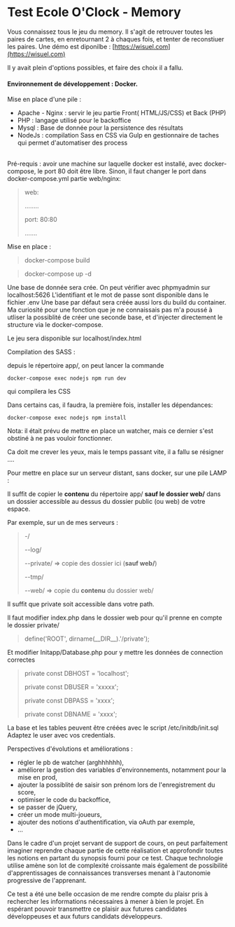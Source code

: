 # Test Ecole O'Clock - Memory

Vous connaissez tous le jeu du memory.
Il s'agit de retrouver toutes les paires de cartes, en enretournant 2 à chaques fois, et tenter de reconstiuer les paires.
Une démo est diponilbe : [https://wisuel.com](https://wisuel.com)

Il y avait plein d'options possibles, et faire des choix il a fallu.
<br>

#### Environnement de développement : Docker.

Mise en place d'une pile :

* Apache - Nginx : servir le jeu partie Front( HTML/JS/CSS) et Back (PHP)
* PHP : langage utilisé pour le backoffice
* Mysql : Base de donnée pour la persistence des résultats
* NodeJs : compilation Sass en CSS via Gulp en gestionnaire de taches qui permet d'automatiser des process

<br>
Pré-requis : avoir une machine sur laquelle docker est installé, avec docker-compose, le port 80 doit être libre. Sinon, il faut changer le port dans docker-compose.yml partie web/nginx:

> web:
>
> ........
>
> port: 80:80
>
> .......

Mise en place :

> docker-compose build

> docker-compose up -d

Une base de donnée sera crée. On peut vérifier avec phpmyadmin sur localhost:5626
L'identifiant et le mot de passe sont disponible dans le fichier .env
Une base par défaut sera créée aussi lors du build du container.
Ma curiosité pour une fonction que je ne connaissais pas m'a poussé à utliser la possiblité de créer une seconde base, et d'injecter directement le structure via le docker-compose.

Le jeu sera disponible sur localhost/index.html

Compilation des SASS :

depuis le répertoire app/, on peut lancer la commande

`docker-compose exec nodejs npm run dev`

qui compilera les CSS

Dans certains cas, il faudra, la première fois, installer les dépendances:

`docker-compose exec nodejs npm install`

Nota: il était prévu de mettre en place un watcher, mais ce dernier s'est obstiné à ne pas vouloir fonctionner.

Ca doit me crever les yeux, mais le temps passant vite, il a fallu se résigner ....

Pour mettre en place sur un serveur distant, sans docker, sur une pile LAMP :

Il suffit de copier le **contenu** du répertoire app/ **sauf le dossier web/** dans un dossier accessible au dessus du dossier public (ou web) de votre espace.

Par exemple, sur un de mes serveurs :
<br>

> -/
>
> --log/
>
> --private/ => copie des dossier ici (**sauf web/**)
>
> --tmp/
>
> --web/ => copie du **contenu** du dossier web/
>

Il suffit que private soit accessible dans votre path.

Il faut modifier index.php dans le dossier web pour qu'il prenne en compte le dossier private/

> define('ROOT', dirname(\_\_DIR\_\_).'/private');

Et modifier Initapp/Database.php pour y mettre les données de connection correctes

> private const DBHOST = 'localhost';
>
> private const DBUSER = 'xxxxx';
>
> private const DBPASS = 'xxxx';
>
> private const DBNAME = 'xxxx';

La base et les tables peuvent être créées avec le script /etc/initdb/init.sql 
Adaptez le user avec vos credentials.

Perspectives d'évolutions et améliorations :

* régler le pb de watcher (arghhhhhh),
* améliorer la gestion des variables d'environnements, notamment pour la mise en prod,
* ajouter la possiblité de saisir son prénom lors de l'enregistrement du score,
* optimiser le code du backoffice,
* se passer de jQuery,
* créer un mode multi-joueurs,
* ajouter des notions d'authentification, via oAuth par exemple,
* ...

Dans le cadre d'un projet servant de support de cours, on peut parfaitement imaginer reprendre chaque partie de cette réalisation et approfondir toutes les notions en partant du synopsis fourni pour ce test.
Chaque technologie utilise amène son lot de complexité croissante mais également de possibilité d'apprentissages de connaissances transverses menant à l'autonomie progressive de l'apprenant.

Ce test a été une belle occasion de me rendre compte du plaisr pris à rechercher les informations nécessaires à mener à bien le projet.
En espérant pouvoir transmettre ce plaisir aux futures candidates développeuses et aux futurs candidats développeurs.
